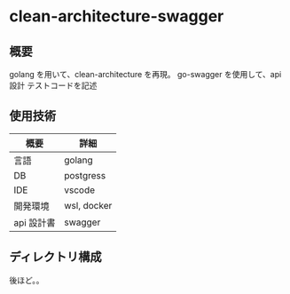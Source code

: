# clean-architecture-swagger

## 概要

golang を用いて、clean-architecture を再現。
go-swagger を使用して、api 設計
テストコードを記述

## 使用技術

| 概要       | 詳細        |
| ---------- | ----------- |
| 言語       | golang      |
| DB         | postgress   |
| IDE        | vscode      |
| 開発環境   | wsl, docker |
| api 設計書 | swagger     |

## ディレクトリ構成

後ほど。。
